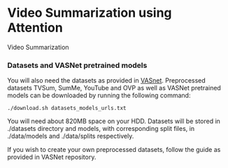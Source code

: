 # Video Summarization using Attention
Video Summarization

### Datasets and VASNet pretrained models
You will also need the datasets as provided in [VASnet](https://github.com/ok1zjf/VASNet).
Preprocessed datasets TVSum, SumMe, YouTube and OVP as well as VASNet pretrained models can be downloaded by running the following command:

    ./download.sh datasets_models_urls.txt
  
You will need about 820MB space on your HDD. Datasets will be stored in ./datasets directory and models, with corresponding split files, in ./data/models and       ./data/splits respectively.

If you wish to create your own preprocessed datasets, follow the guide as provided in VASNet repository.
